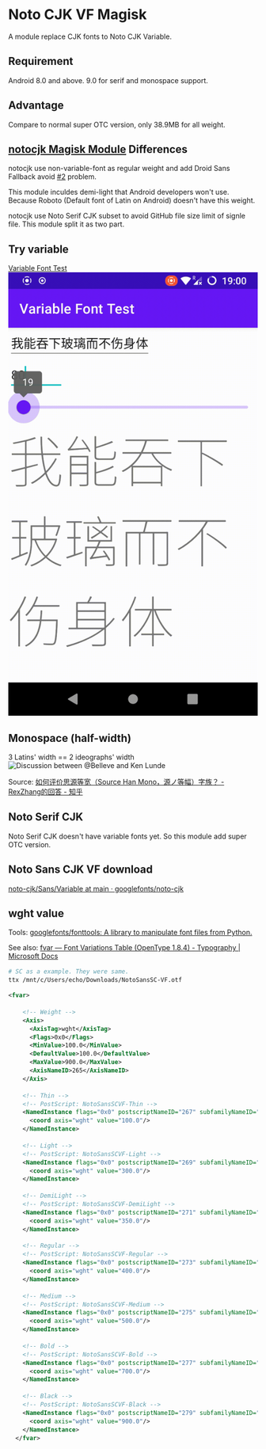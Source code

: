 # Noto CJK VF Magisk
A module replace CJK fonts to Noto CJK Variable.

## Requirement
Android 8.0 and above. 9.0 for serif and monospace support.

## Advantage
Compare to normal super OTC version, only 38.9MB for all weight.

## [notocjk Magisk Module](https://github.com/simonsmh/notocjk) Differences
notocjk use non-variable-font as regular weight and add Droid Sans Fallback avoid [#2](https://github.com/WordlessEcho/Noto-CJK-VF-Magisk/issues/2) problem.

This module inculdes demi-light that Android developers won't use. Because Roboto (Default font of Latin on Android) doesn't have this weight.

notocjk use Noto Serif CJK subset to avoid GitHub file size limit of signle file. This module split it as two part.

## Try variable
[Variable Font Test](https://github.com/WordlessEcho/Variable-Font-Test)
![App Preview](https://github.com/WordlessEcho/Variable-Font-Test/blob/main/doc/pic/TRIM_20210409_190441.gif?raw=true)

## Monospace (half-width)
3 Latins' width == 2 ideographs' width
![Discussion between @Belleve and Ken Lunde](https://pic4.zhimg.com/v2-ac013950215abbabf27f0ca4847f56fc_r.jpg?source=1940ef5c)

Source: [如何评价思源等宽（Source Han Mono，源ノ等幅）字族？ - RexZhang的回答 - 知乎](https://www.zhihu.com/question/326423427/answer/697248702)

## Noto Serif CJK
Noto Serif CJK doesn't have variable fonts yet. So this module add super OTC version.

## Noto Sans CJK VF download
[noto-cjk/Sans/Variable at main · googlefonts/noto-cjk](https://github.com/googlefonts/noto-cjk/tree/main/Sans/Variable)

## wght value
Tools: [googlefonts/fonttools: A library to manipulate font files from Python.](https://github.com/googlefonts/fonttools)

See also: [fvar — Font Variations Table (OpenType 1.8.4) - Typography | Microsoft Docs](https://docs.microsoft.com/en-us/typography/opentype/spec/fvar#instancerecord)

```bash
# SC as a example. They were same.
ttx /mnt/c/Users/echo/Downloads/NotoSansSC-VF.otf
```
```xml
<fvar>

    <!-- Weight -->
    <Axis>
      <AxisTag>wght</AxisTag>
      <Flags>0x0</Flags>
      <MinValue>100.0</MinValue>
      <DefaultValue>100.0</DefaultValue>
      <MaxValue>900.0</MaxValue>
      <AxisNameID>265</AxisNameID>
    </Axis>

    <!-- Thin -->
    <!-- PostScript: NotoSansSCVF-Thin -->
    <NamedInstance flags="0x0" postscriptNameID="267" subfamilyNameID="266">
      <coord axis="wght" value="100.0"/>
    </NamedInstance>

    <!-- Light -->
    <!-- PostScript: NotoSansSCVF-Light -->
    <NamedInstance flags="0x0" postscriptNameID="269" subfamilyNameID="268">
      <coord axis="wght" value="300.0"/>
    </NamedInstance>

    <!-- DemiLight -->
    <!-- PostScript: NotoSansSCVF-DemiLight -->
    <NamedInstance flags="0x0" postscriptNameID="271" subfamilyNameID="270">
      <coord axis="wght" value="350.0"/>
    </NamedInstance>

    <!-- Regular -->
    <!-- PostScript: NotoSansSCVF-Regular -->
    <NamedInstance flags="0x0" postscriptNameID="273" subfamilyNameID="272">
      <coord axis="wght" value="400.0"/>
    </NamedInstance>

    <!-- Medium -->
    <!-- PostScript: NotoSansSCVF-Medium -->
    <NamedInstance flags="0x0" postscriptNameID="275" subfamilyNameID="274">
      <coord axis="wght" value="500.0"/>
    </NamedInstance>

    <!-- Bold -->
    <!-- PostScript: NotoSansSCVF-Bold -->
    <NamedInstance flags="0x0" postscriptNameID="277" subfamilyNameID="276">
      <coord axis="wght" value="700.0"/>
    </NamedInstance>

    <!-- Black -->
    <!-- PostScript: NotoSansSCVF-Black -->
    <NamedInstance flags="0x0" postscriptNameID="279" subfamilyNameID="278">
      <coord axis="wght" value="900.0"/>
    </NamedInstance>
  </fvar>
```
